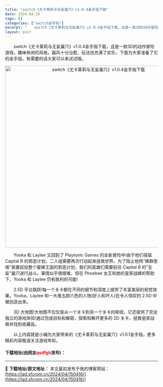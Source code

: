 ```yaml
---
title: "switch《尤卡莱莉与无妄巢穴》v1.0.4金手指下载"
date: 2024-04-10
tags: []
categories: ["switch金手指"]
excerpt: "　　switch《尤卡莱莉与无妄巢穴》v1.0.4金手指下载，这是一款3D的动作冒险游戏，趣味休闲的风格，画风十分治愈，玩法也充满了欢乐，下面为大家准备了它的金手指，有需要的话大家可以来试试哦。 　　Yooka 和 Laylee 又回到了 Playtonic Games 的全新冒险中!由于他们宿敌 &hellip;"
layout: post
---
```


 <p>　　switch《尤卡莱莉与无妄巢穴》v1.0.4金手指下载，这是一款3D的动作冒险游戏，趣味休闲的风格，画风十分治愈，玩法也充满了欢乐，下面为大家准备了它的金手指，有需要的话大家可以来试试哦。</p> <p align="center"><img align="" border="0" src="https://lad.sfcrom.cn/wp-content/uploads/2024/04/20240410_6615e665736b6.webp" width="600" alt="switch《尤卡莱莉与无妄巢穴》v1.0.4金手指下载" /></p> <p>　　Yooka 和 Laylee 又回到了 Playtonic Games 的全新冒险中!由于他们宿敌 Capital B 的邪恶计划，二人组需要再次行动起来拯救世界。为了阻止他用&ldquo;蜂群思维&rdquo;装置奴役整个蜜蜂王国的邪恶计划，我们的英雄们需要前往 Capital B 的&ldquo;无妄&rdquo;巢穴进行战斗。事情似乎很艰难，但在 Phoebee 女王和她的皇家战蜂的帮助下，Yooka 和 Laylee 仍有胜利的可能!</p> <p>　　2.5D 平台跳跃!每一个关卡都在不同的细节和深度上提供了丰富美丽的视觉效果。Yooka，Laylee 和一大堆五颜六色的人物(好人和坏人)在令人惊叹的 2.5D 中被创造出来。</p> <p>　　3D 大地图!大地图不仅仅是从一个关卡到另一个关卡的枢纽，它还提供了完全独立的游戏体验!通过完成目标和解密，探索和解开更多的 2D 关卡，拯救皇家战蜂并找到收藏品。</p> <p>　　以上内容就是小编为大家带来的《尤卡莱莉与无妄巢穴》v1.0.1金手指，更多精彩内容敬请关注游戏年轮。</p> <p><h4>下载地址(由网友<font color="red">qsdfgh</font>发布)：</h4></p> 

---
📖 **下载地址/原文地址：** 本文最初发布于我的博客网站：[https://lad.sfcrom.cn/2024/04/150416/](https://lad.sfcrom.cn/2024/04/150416/)
